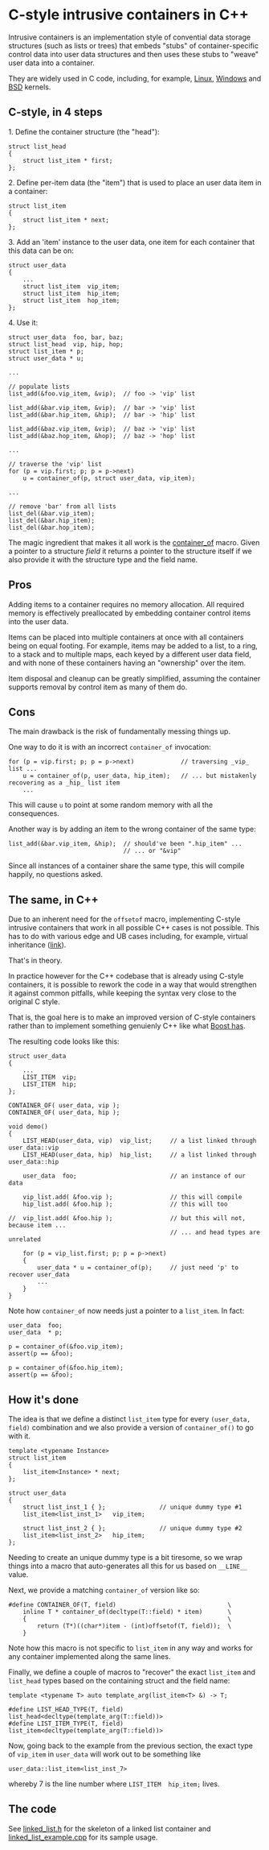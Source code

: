 # C-style intrusive containers in C++

Intrusive containers is an implementation style of convential data storage structures 
(such as lists or trees) that embeds "stubs" of container-specific control data into
user data structures and then uses these stubs to "weave" user data into a container.

They are widely used in C code, including, for example, 
[Linux](https://github.com/torvalds/linux/blob/master/include/linux/list.h), 
[Windows](https://docs.microsoft.com/en-us/windows-hardware/drivers/kernel/singly-and-doubly-linked-lists) and 
[BSD](https://www.freebsd.org/cgi/man.cgi?query=LIST_HEAD) kernels.

## C-style, in 4 steps

1\. Define the container structure (the "head"):

    struct list_head
    {
        struct list_item * first;
    };

2\. Define per-item data (the "item") that is used to place an user data item in a container:

    struct list_item
    {
        struct list_item * next;
    };
    
3\. Add an 'item' instance to the user data, one item for each container that 
this data can be on:

    struct user_data
    {
        ...
        struct list_item  vip_item;
        struct list_item  hip_item;
        struct list_item  hop_item;
    }; 
    
4\. Use it:

    struct user_data  foo, bar, baz;
    struct list_head  vip, hip, hop;
    struct list_item * p;
    struct user_data * u;
    
    ...
    
    // populate lists
    list_add(&foo.vip_item, &vip);  // foo -> 'vip' list

    list_add(&bar.vip_item, &vip);  // bar -> 'vip' list
    list_add(&bar.hip_item, &hip);  // bar -> 'hip' list

    list_add(&baz.vip_item, &vip);  // baz -> 'vip' list
    list_add(&baz.hop_item, &hop);  // baz -> 'hop' list
    
    ...
    
    // traverse the 'vip' list
    for (p = vip.first; p; p = p->next)
        u = container_of(p, struct user_data, vip_item);
    
    ...
    
    // remove 'bar' from all lists
    list_del(&bar.vip_item);
    list_del(&bar.hip_item);
    list_del(&bar.hop_item);
    
The magic ingredient that makes it all work is the [container_of](https://en.wikipedia.org/wiki/Offsetof#Usage)
macro. Given a pointer to a structure *field* it returns a pointer to the structure itself
if we also provide it with the structure type and the field name.

## Pros

Adding items to a container requires no memory allocation. All required memory is effectively
preallocated by embedding container control items into the user data.

Items can be placed into multiple containers at once with all containers being on equal footing.
For example, items may be added to a list, to a ring, to a stack and to multiple maps, each keyed
by a different user data field, and with none of these containers having an "ownership" over the
item.

Item disposal and cleanup can be greatly simplified, assuming the container supports removal by 
control item as many of them do.

## Cons

The main drawback is the risk of fundamentally messing things up.

One way to do it is with an incorrect `container_of` invocation:

    for (p = vip.first; p; p = p->next)             // traversing _vip_ list ...
        u = container_of(p, user_data, hip_item);   // ... but mistakenly recovering as a _hip_ list item
        ...

This will cause `u` to point at some random memory with all the consequences.

Another way is by adding an item to the wrong container of the same type:

    list_add(&bar.vip_item, &hip);  // should've been ".hip_item" ...
                                    // ... or "&vip"

Since all instances of a container share the same type, this will compile
happily, no questions asked.

## The same, in C++

Due to an inherent need for the `offsetof` macro, implementing C-style
intrusive containers that work in all possible C++ cases is not possible.
This has to do with various edge and UB cases including, for example,
virtual inheritance ([link](https://en.wikipedia.org/wiki/Offsetof#Limitations)).

That's in theory.

In practice however for the C++ codebase that is already using C-style
containers, it is possible to rework the code in a way that would 
strengthen it against common pitfalls, while keeping the syntax very
close to the original C style.

That is, the goal here is to make an improved version of C-style containers
rather than to implement something genuienly C++ like what 
[Boost has](https://www.boost.org/doc/libs/1_64_0/doc/html/intrusive.html).

The resulting code looks like this:

    struct user_data
    {
        ...
        LIST_ITEM  vip;
        LIST_ITEM  hip;
    };

    CONTAINER_OF( user_data, vip );
    CONTAINER_OF( user_data, hip );

    void demo()
    {
        LIST_HEAD(user_data, vip)  vip_list;     // a list linked through user_data::vip
        LIST_HEAD(user_data, hip)  hip_list;     // a list linked through user_data::hip
    
        user_data  foo;                          // an instance of our data
        
        vip_list.add( &foo.vip );                // this will compile
        hip_list.add( &foo.hip );                // this will too
        
    //  vip_list.add( &foo.hip );                // but this will not, because item ...
                                                 // ... and head types are unrelated
        
        for (p = vip_list.first; p; p = p->next)
        {
            user_data * u = container_of(p);     // just need 'p' to recover user_data
            ...
        }
    }

Note how `container_of` now needs just a pointer to a `list_item`. In fact:

    user_data  foo;
    user_data  * p;
    
    p = container_of(&foo.vip_item);
    assert(p == &foo);
    
    p = container_of(&foo.hip_item);
    assert(p == &foo);
    
## How it's done

The idea is that we define a distinct `list_item` type for every `(user_data, field)`
combination and we also provide a version of `container_of()` to go with it.

    template <typename Instance>
    struct list_item
    {
        list_item<Instance> * next;
    };
    
    struct user_data
    {
        struct list_inst_1 { };               // unique dummy type #1
        list_item<list_inst_1>   vip_item;
        
        struct list_inst_2 { };               // unique dummy type #2
        list_item<list_inst_2>   hip_item;   
    };

Needing to create an unique dummy type is a bit tiresome, so we wrap
things into a macro that auto-generates all this for us based on 
`__LINE__` value.

Next, we provide a matching `container_of` version like so:

    #define CONTAINER_OF(T, field)                               \
        inline T * container_of(decltype(T::field) * item)       \
        {                                                        \
            return (T*)((char*)item - (int)offsetof(T, field));  \
        }

Note how this macro is not specific to `list_item` in any way and works 
for any container implemented along the same lines.

Finally, we define a couple of macros to "recover" the exact `list_item` 
and `list_head` types based on the containing struct and the field name:

    template <typename T> auto template_arg(list_item<T> &) -> T;

    #define LIST_HEAD_TYPE(T, field)  list_head<decltype(template_arg(T::field))>
    #define LIST_ITEM_TYPE(T, field)  list_item<decltype(template_arg(T::field))>

Now, going back to the example from the previous section, the exact
type of `vip_item` in `user_data` will work out to be something like 

    user_data::list_item<list_inst_7>
    
whereby 7 is the line number where `LIST_ITEM  hip_item;` lives.

## The code

See [linked_list.h](linked_list.h) for the skeleton of a linked list container
and [linked_list_example.cpp](linked_list_example.cpp) for its sample usage.
